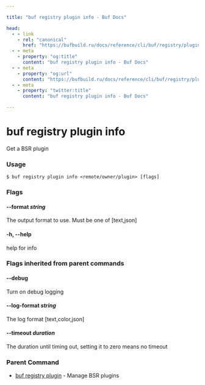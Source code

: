 ```yaml
---

title: "buf registry plugin info - Buf Docs"

head:
  - - link
    - rel: "canonical"
      href: "https://bufbuild.ru/docs/reference/cli/buf/registry/plugin/info/"
  - - meta
    - property: "og:title"
      content: "buf registry plugin info - Buf Docs"
  - - meta
    - property: "og:url"
      content: "https://bufbuild.ru/docs/reference/cli/buf/registry/plugin/info/"
  - - meta
    - property: "twitter:title"
      content: "buf registry plugin info - Buf Docs"

---
```


# buf registry plugin info

Get a BSR plugin

### Usage

```console
$ buf registry plugin info <remote/owner/plugin> [flags]
```

### Flags

#### \--format _string_

The output format to use. Must be one of \[text,json\]

#### \-h, --help

help for info

### Flags inherited from parent commands

#### \--debug

Turn on debug logging

#### \--log-format _string_

The log format \[text,color,json\]

#### \--timeout _duration_

The duration until timing out, setting it to zero means no timeout

### Parent Command

- [buf registry plugin](../) - Manage BSR plugins

